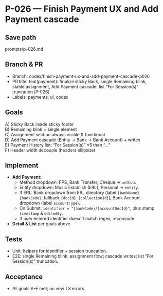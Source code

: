 # P-026 — Finish Payment UX and Add Payment cascade

## Save path
prompts/p-026.md

## Branch & PR
- Branch: codex/finish-payment-ux-and-add-payment-cascade-p026
- PR title: feat(payment): finalize sticky Back, single Remaining blink, stable assignment, Add Payment cascade, list “For Session(s)” truncation (P-026)
- Labels: payments, ui, codex

## Goals
A) Sticky Back inside sticky footer  
B) Remaining blink = single element  
C) Assignment section always visible & functional  
D) Add Payment cascade (Entity → Bank → Bank Account) + writes  
E) Payment History list: “For Session(s)” ≤5 then “…”  
F) Header width decouple (headers ellipsize)

## Implement
- **Add Payment**:
  - Method dropdown: FPS, Bank Transfer, Cheque → `method`.
  - Entity dropdown: Music Establish (ERL), Personal → `entity`.
  - If ERL: Bank dropdown from ERL directory (label `{bankName} {bankCode}`; fallback `{docId} {collectionId}`), Bank Account dropdown (label `accountType`).
  - On Submit: `identifier = "{bankCode}/{accountDocId}"`, plus stamp `timestamp` & `editedBy`.
  - If user entered identifier doesn’t match regex, recompute.
- **Detail & List** per goals above.

## Tests
- Unit: helpers for identifier + session truncation.
- E2E: single Remaining blink; assignment flow; cascade writes; list “For Session(s)” truncation.

## Acceptance
- All goals A–F met; no new TS errors.
